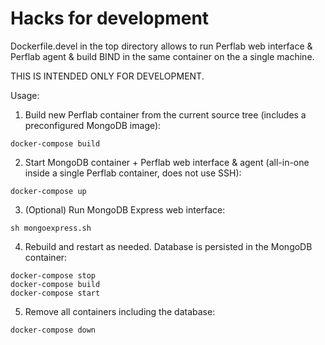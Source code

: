 # Hacks for development

Dockerfile.devel in the top directory allows to run Perflab web interface
& Perflab agent & build BIND in the same container on the a single machine.

THIS IS INTENDED ONLY FOR DEVELOPMENT.

Usage:

1. Build new Perflab container from the current source tree
   (includes a preconfigured MongoDB image):
```
docker-compose build
```

2. Start MongoDB container + Perflab web interface & agent
   (all-in-one inside a single Perflab container, does not use SSH):
```
docker-compose up
```

3. (Optional) Run MongoDB Express web interface:
```
sh mongoexpress.sh
```

4. Rebuild and restart as needed. Database is persisted in the MongoDB container:
```
docker-compose stop
docker-compose build
docker-compose start
```

5. Remove all containers including the database:
```
docker-compose down
```
